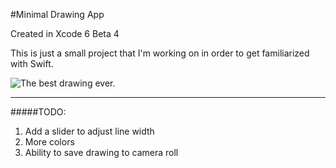 #Minimal Drawing App

Created in Xcode 6 Beta 4

This is just a small project that I'm working on in order to get familiarized with Swift.

![The best drawing ever.](http://i.gyazo.com/f2eb5429db1127a04eb1e84526111eb0.png "The best drawing ever.")

-----
#####TODO:
1. Add a slider to adjust line width
2. More colors
3. Ability to save drawing to camera roll
